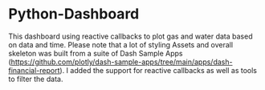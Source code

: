# Python-Dashboard
This dashboard using reactive callbacks to plot gas and water data based on data and time. Please note that a lot of styling Assets and overall skeleton was built from a suite of Dash Sample Apps (https://github.com/plotly/dash-sample-apps/tree/main/apps/dash-financial-report). I added the support for reactive callbacks as well as tools to filter the data. 
